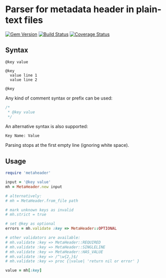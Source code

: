 # Parser for metadata header in plain-text files

[![Gem Version](https://badge.fury.io/rb/metaheader.svg)](http://badge.fury.io/rb/metaheader)
[![Build Status](https://travis-ci.org/cfillion/metaheader.svg?branch=master)](https://travis-ci.org/cfillion/metaheader)
[![Coverage Status](https://coveralls.io/repos/cfillion/metaheader/badge.svg?branch=master&service=github)](https://coveralls.io/github/cfillion/metaheader?branch=master)

## Syntax

```
@key value

@key
  value line 1
  value line 2

@key
```

Any kind of comment syntax or prefix can be used:

```cpp
/*
 * @key value
 */
```

An alternative syntax is also supported:

```
Key Name: Value
```

Parsing stops at the first empty line (ignoring white space).

## Usage

```ruby
require 'metaheader'

input = '@key value'
mh = MetaHeader.new input

# alternatively:
# mh = MetaHeader.from_file path

# mark unknown keys as invalid
# mh.strict = true

# set @key as optional
errors = mh.validate :key => MetaHeader::OPTIONAL

# other validators are available:
# mh.validate :key => MetaHeader::REQUIRED
# mh.validate :key => MetaHeader::SINGLELINE
# mh.validate :key => MetaHeader::HAS_VALUE
# mh.validate :key => /^\w{2,}$/
# mh.validate :key => proc {|value| 'return nil or error' }

value = mh[:key]
```

